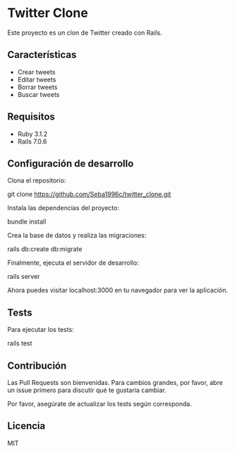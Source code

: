 # Twitter Clone

Este proyecto es un clon de Twitter creado con Rails.

## Características

- Crear tweets
- Editar tweets
- Borrar tweets
- Buscar tweets

## Requisitos

- Ruby 3.1.2
- Rails 7.0.6

## Configuración de desarrollo

Clona el repositorio:

git clone https://github.com/Seba1996c/twitter_clone.git

Instala las dependencias del proyecto:

bundle install

Crea la base de datos y realiza las migraciones:

rails db:create db:migrate

Finalmente, ejecuta el servidor de desarrollo:

rails server

Ahora puedes visitar localhost:3000 en tu navegador para ver la aplicación.

## Tests

Para ejecutar los tests:

rails test

## Contribución

Las Pull Requests son bienvenidas. Para cambios grandes, por favor, abre un issue primero para discutir qué te gustaría cambiar.

Por favor, asegúrate de actualizar los tests según corresponda.

## Licencia

MIT
